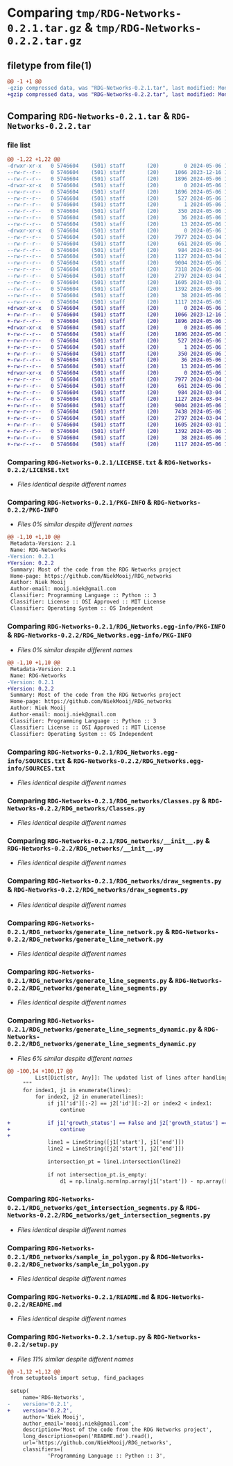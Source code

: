 # Comparing `tmp/RDG-Networks-0.2.1.tar.gz` & `tmp/RDG-Networks-0.2.2.tar.gz`

## filetype from file(1)

```diff
@@ -1 +1 @@
-gzip compressed data, was "RDG-Networks-0.2.1.tar", last modified: Mon May  6 18:45:02 2024, max compression
+gzip compressed data, was "RDG-Networks-0.2.2.tar", last modified: Mon May  6 19:47:16 2024, max compression
```

## Comparing `RDG-Networks-0.2.1.tar` & `RDG-Networks-0.2.2.tar`

### file list

```diff
@@ -1,22 +1,22 @@
-drwxr-xr-x   0 5746604    (501) staff       (20)        0 2024-05-06 18:45:02.212053 RDG-Networks-0.2.1/
--rw-r--r--   0 5746604    (501) staff       (20)     1066 2023-12-16 13:43:14.000000 RDG-Networks-0.2.1/LICENSE.txt
--rw-r--r--   0 5746604    (501) staff       (20)     1896 2024-05-06 18:45:02.211866 RDG-Networks-0.2.1/PKG-INFO
-drwxr-xr-x   0 5746604    (501) staff       (20)        0 2024-05-06 18:45:02.210615 RDG-Networks-0.2.1/RDG_Networks.egg-info/
--rw-r--r--   0 5746604    (501) staff       (20)     1896 2024-05-06 18:45:02.000000 RDG-Networks-0.2.1/RDG_Networks.egg-info/PKG-INFO
--rw-r--r--   0 5746604    (501) staff       (20)      527 2024-05-06 18:45:02.000000 RDG-Networks-0.2.1/RDG_Networks.egg-info/SOURCES.txt
--rw-r--r--   0 5746604    (501) staff       (20)        1 2024-05-06 18:45:02.000000 RDG-Networks-0.2.1/RDG_Networks.egg-info/dependency_links.txt
--rw-r--r--   0 5746604    (501) staff       (20)      350 2024-05-06 18:45:02.000000 RDG-Networks-0.2.1/RDG_Networks.egg-info/entry_points.txt
--rw-r--r--   0 5746604    (501) staff       (20)       36 2024-05-06 18:45:02.000000 RDG-Networks-0.2.1/RDG_Networks.egg-info/requires.txt
--rw-r--r--   0 5746604    (501) staff       (20)       13 2024-05-06 18:45:02.000000 RDG-Networks-0.2.1/RDG_Networks.egg-info/top_level.txt
-drwxr-xr-x   0 5746604    (501) staff       (20)        0 2024-05-06 18:45:02.211654 RDG-Networks-0.2.1/RDG_networks/
--rw-r--r--   0 5746604    (501) staff       (20)     7977 2024-03-04 14:31:37.000000 RDG-Networks-0.2.1/RDG_networks/Classes.py
--rw-r--r--   0 5746604    (501) staff       (20)      661 2024-05-06 18:35:06.000000 RDG-Networks-0.2.1/RDG_networks/__init__.py
--rw-r--r--   0 5746604    (501) staff       (20)      984 2024-03-04 14:31:54.000000 RDG-Networks-0.2.1/RDG_networks/draw_segments.py
--rw-r--r--   0 5746604    (501) staff       (20)     1127 2024-03-04 14:31:51.000000 RDG-Networks-0.2.1/RDG_networks/generate_line_network.py
--rw-r--r--   0 5746604    (501) staff       (20)     9004 2024-05-06 18:31:39.000000 RDG-Networks-0.2.1/RDG_networks/generate_line_segments.py
--rw-r--r--   0 5746604    (501) staff       (20)     7318 2024-05-06 18:44:46.000000 RDG-Networks-0.2.1/RDG_networks/generate_line_segments_dynamic.py
--rw-r--r--   0 5746604    (501) staff       (20)     2797 2024-03-04 14:52:33.000000 RDG-Networks-0.2.1/RDG_networks/get_intersection_segments.py
--rw-r--r--   0 5746604    (501) staff       (20)     1605 2024-03-01 14:53:20.000000 RDG-Networks-0.2.1/RDG_networks/sample_in_polygon.py
--rw-r--r--   0 5746604    (501) staff       (20)     1392 2024-05-06 18:33:00.000000 RDG-Networks-0.2.1/README.md
--rw-r--r--   0 5746604    (501) staff       (20)       38 2024-05-06 18:45:02.212099 RDG-Networks-0.2.1/setup.cfg
--rw-r--r--   0 5746604    (501) staff       (20)     1117 2024-05-06 18:44:43.000000 RDG-Networks-0.2.1/setup.py
+drwxr-xr-x   0 5746604    (501) staff       (20)        0 2024-05-06 19:47:16.351930 RDG-Networks-0.2.2/
+-rw-r--r--   0 5746604    (501) staff       (20)     1066 2023-12-16 13:43:14.000000 RDG-Networks-0.2.2/LICENSE.txt
+-rw-r--r--   0 5746604    (501) staff       (20)     1896 2024-05-06 19:47:16.351710 RDG-Networks-0.2.2/PKG-INFO
+drwxr-xr-x   0 5746604    (501) staff       (20)        0 2024-05-06 19:47:16.349671 RDG-Networks-0.2.2/RDG_Networks.egg-info/
+-rw-r--r--   0 5746604    (501) staff       (20)     1896 2024-05-06 19:47:16.000000 RDG-Networks-0.2.2/RDG_Networks.egg-info/PKG-INFO
+-rw-r--r--   0 5746604    (501) staff       (20)      527 2024-05-06 19:47:16.000000 RDG-Networks-0.2.2/RDG_Networks.egg-info/SOURCES.txt
+-rw-r--r--   0 5746604    (501) staff       (20)        1 2024-05-06 19:47:16.000000 RDG-Networks-0.2.2/RDG_Networks.egg-info/dependency_links.txt
+-rw-r--r--   0 5746604    (501) staff       (20)      350 2024-05-06 19:47:16.000000 RDG-Networks-0.2.2/RDG_Networks.egg-info/entry_points.txt
+-rw-r--r--   0 5746604    (501) staff       (20)       36 2024-05-06 19:47:16.000000 RDG-Networks-0.2.2/RDG_Networks.egg-info/requires.txt
+-rw-r--r--   0 5746604    (501) staff       (20)       13 2024-05-06 19:47:16.000000 RDG-Networks-0.2.2/RDG_Networks.egg-info/top_level.txt
+drwxr-xr-x   0 5746604    (501) staff       (20)        0 2024-05-06 19:47:16.351292 RDG-Networks-0.2.2/RDG_networks/
+-rw-r--r--   0 5746604    (501) staff       (20)     7977 2024-03-04 14:31:37.000000 RDG-Networks-0.2.2/RDG_networks/Classes.py
+-rw-r--r--   0 5746604    (501) staff       (20)      661 2024-05-06 18:35:06.000000 RDG-Networks-0.2.2/RDG_networks/__init__.py
+-rw-r--r--   0 5746604    (501) staff       (20)      984 2024-03-04 14:31:54.000000 RDG-Networks-0.2.2/RDG_networks/draw_segments.py
+-rw-r--r--   0 5746604    (501) staff       (20)     1127 2024-03-04 14:31:51.000000 RDG-Networks-0.2.2/RDG_networks/generate_line_network.py
+-rw-r--r--   0 5746604    (501) staff       (20)     9004 2024-05-06 18:31:39.000000 RDG-Networks-0.2.2/RDG_networks/generate_line_segments.py
+-rw-r--r--   0 5746604    (501) staff       (20)     7438 2024-05-06 19:46:48.000000 RDG-Networks-0.2.2/RDG_networks/generate_line_segments_dynamic.py
+-rw-r--r--   0 5746604    (501) staff       (20)     2797 2024-03-04 14:52:33.000000 RDG-Networks-0.2.2/RDG_networks/get_intersection_segments.py
+-rw-r--r--   0 5746604    (501) staff       (20)     1605 2024-03-01 14:53:20.000000 RDG-Networks-0.2.2/RDG_networks/sample_in_polygon.py
+-rw-r--r--   0 5746604    (501) staff       (20)     1392 2024-05-06 18:33:00.000000 RDG-Networks-0.2.2/README.md
+-rw-r--r--   0 5746604    (501) staff       (20)       38 2024-05-06 19:47:16.351976 RDG-Networks-0.2.2/setup.cfg
+-rw-r--r--   0 5746604    (501) staff       (20)     1117 2024-05-06 19:47:10.000000 RDG-Networks-0.2.2/setup.py
```

### Comparing `RDG-Networks-0.2.1/LICENSE.txt` & `RDG-Networks-0.2.2/LICENSE.txt`

 * *Files identical despite different names*

### Comparing `RDG-Networks-0.2.1/PKG-INFO` & `RDG-Networks-0.2.2/PKG-INFO`

 * *Files 0% similar despite different names*

```diff
@@ -1,10 +1,10 @@
 Metadata-Version: 2.1
 Name: RDG-Networks
-Version: 0.2.1
+Version: 0.2.2
 Summary: Most of the code from the RDG Networks project
 Home-page: https://github.com/NiekMooij/RDG_networks
 Author: Niek Mooij
 Author-email: mooij.niek@gmail.com
 Classifier: Programming Language :: Python :: 3
 Classifier: License :: OSI Approved :: MIT License
 Classifier: Operating System :: OS Independent
```

### Comparing `RDG-Networks-0.2.1/RDG_Networks.egg-info/PKG-INFO` & `RDG-Networks-0.2.2/RDG_Networks.egg-info/PKG-INFO`

 * *Files 0% similar despite different names*

```diff
@@ -1,10 +1,10 @@
 Metadata-Version: 2.1
 Name: RDG-Networks
-Version: 0.2.1
+Version: 0.2.2
 Summary: Most of the code from the RDG Networks project
 Home-page: https://github.com/NiekMooij/RDG_networks
 Author: Niek Mooij
 Author-email: mooij.niek@gmail.com
 Classifier: Programming Language :: Python :: 3
 Classifier: License :: OSI Approved :: MIT License
 Classifier: Operating System :: OS Independent
```

### Comparing `RDG-Networks-0.2.1/RDG_Networks.egg-info/SOURCES.txt` & `RDG-Networks-0.2.2/RDG_Networks.egg-info/SOURCES.txt`

 * *Files identical despite different names*

### Comparing `RDG-Networks-0.2.1/RDG_networks/Classes.py` & `RDG-Networks-0.2.2/RDG_networks/Classes.py`

 * *Files identical despite different names*

### Comparing `RDG-Networks-0.2.1/RDG_networks/__init__.py` & `RDG-Networks-0.2.2/RDG_networks/__init__.py`

 * *Files identical despite different names*

### Comparing `RDG-Networks-0.2.1/RDG_networks/draw_segments.py` & `RDG-Networks-0.2.2/RDG_networks/draw_segments.py`

 * *Files identical despite different names*

### Comparing `RDG-Networks-0.2.1/RDG_networks/generate_line_network.py` & `RDG-Networks-0.2.2/RDG_networks/generate_line_network.py`

 * *Files identical despite different names*

### Comparing `RDG-Networks-0.2.1/RDG_networks/generate_line_segments.py` & `RDG-Networks-0.2.2/RDG_networks/generate_line_segments.py`

 * *Files identical despite different names*

### Comparing `RDG-Networks-0.2.1/RDG_networks/generate_line_segments_dynamic.py` & `RDG-Networks-0.2.2/RDG_networks/generate_line_segments_dynamic.py`

 * *Files 6% similar despite different names*

```diff
@@ -100,14 +100,17 @@
         List[Dict[str, Any]]: The updated list of lines after handling intersections.
     """
     for index1, j1 in enumerate(lines):
         for index2, j2 in enumerate(lines):
             if j1['id'][:-2] == j2['id'][:-2] or index2 < index1:
                 continue
                 
+            if j1['growth_status'] == False and j2['growth_status'] == False:
+                continue
+                
             line1 = LineString([j1['start'], j1['end']])
             line2 = LineString([j2['start'], j2['end']])
 
             intersection_pt = line1.intersection(line2)
 
             if not intersection_pt.is_empty:
                 d1 = np.linalg.norm(np.array(j1['start']) - np.array([intersection_pt.x, intersection_pt.y]))
```

### Comparing `RDG-Networks-0.2.1/RDG_networks/get_intersection_segments.py` & `RDG-Networks-0.2.2/RDG_networks/get_intersection_segments.py`

 * *Files identical despite different names*

### Comparing `RDG-Networks-0.2.1/RDG_networks/sample_in_polygon.py` & `RDG-Networks-0.2.2/RDG_networks/sample_in_polygon.py`

 * *Files identical despite different names*

### Comparing `RDG-Networks-0.2.1/README.md` & `RDG-Networks-0.2.2/README.md`

 * *Files identical despite different names*

### Comparing `RDG-Networks-0.2.1/setup.py` & `RDG-Networks-0.2.2/setup.py`

 * *Files 11% similar despite different names*

```diff
@@ -1,12 +1,12 @@
 from setuptools import setup, find_packages
 
 setup(
     name='RDG-Networks',
-    version='0.2.1',
+    version='0.2.2',
     author='Niek Mooij',
     author_email='mooij.niek@gmail.com',
     description='Most of the code from the RDG Networks project',
     long_description=open('README.md').read(),
     url='https://github.com/NiekMooij/RDG_networks',
     classifiers=[
             'Programming Language :: Python :: 3',
```

